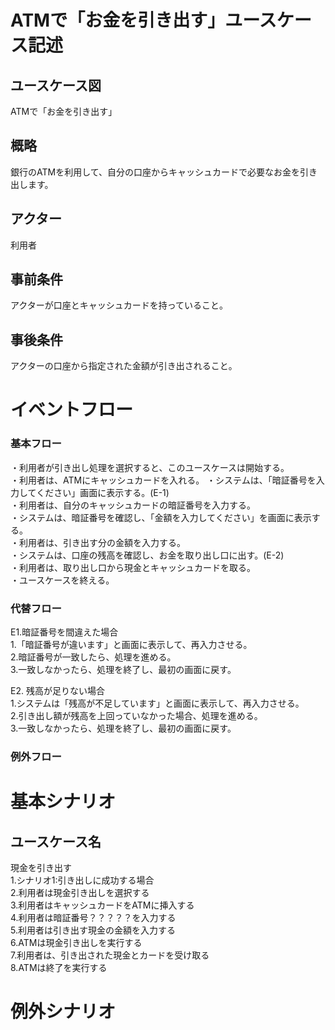 # ATMで「お金を引き出す」ユースケース記述
## ユースケース図
ATMで「お金を引き出す」
## 概略
銀行のATMを利用して、自分の口座からキャッシュカードで必要なお金を引き出します。
## アクター
利用者
## 事前条件
アクターが口座とキャッシュカードを持っていること。
## 事後条件
アクターの口座から指定された金額が引き出されること。
# イベントフロー
### 基本フロー
・利用者が引き出し処理を選択すると、このユースケースは開始する。  
・利用者は、ATMにキャッシュカードを入れる。
・システムは、「暗証番号を入力してください」画面に表示する。(E-1)  
・利用者は、自分のキャッシュカードの暗証番号を入力する。  
・システムは、暗証番号を確認し、「金額を入力してください」を画面に表示する。  
・利用者は、引き出す分の金額を入力する。  
・システムは、口座の残高を確認し、お金を取り出し口に出す。(E-2)  
・利用者は、取り出し口から現金とキャッシュカードを取る。  
・ユースケースを終える。  
### 代替フロー
E1.暗証番号を間違えた場合  
    1.「暗証番号が違います」と画面に表示して、再入力させる。  
    2.暗証番号が一致したら、処理を進める。  
    3.一致しなかったら、処理を終了し、最初の画面に戻す。  

E2. 残高が足りない場合  
    1.システムは「残高が不足しています」と画面に表示して、再入力させる。  
    2.引き出し額が残高を上回っていなかった場合、処理を進める。  
    3.一致しなかったら、処理を終了し、最初の画面に戻す。  

### 例外フロー
# 基本シナリオ
## ユースケース名
現金を引き出す  
 1.シナリオ1:引き出しに成功する場合  
 2.利用者は現金引き出しを選択する  
 3.利用者はキャッシュカードをATMに挿入する  
 4.利用者は暗証番号？？？？？を入力する  
 5.利用者は引き出す現金の金額を入力する  
 6.ATMは現金引き出しを実行する  
 7.利用者は、引き出された現金とカードを受け取る  
 8.ATMは終了を実行する  
# 例外シナリオ
